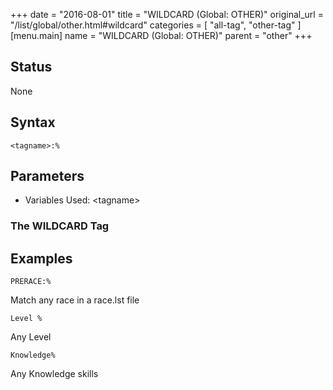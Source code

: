 +++
date = "2016-08-01"
title = "WILDCARD (Global: OTHER)"
original_url = "/list/global/other.html#wildcard"
categories = [ "all-tag", "other-tag" ]
[menu.main]
    name = "WILDCARD (Global: OTHER)"
    parent = "other"
+++

## Status

None

## Syntax

`<tagname>:%`

## Parameters

-   Variables Used: &lt;tagname&gt;



### The WILDCARD Tag

Examples
--------

`PRERACE:%`

Match any race in a race.lst file

`Level %`

Any Level

`Knowledge%`

Any Knowledge skills

